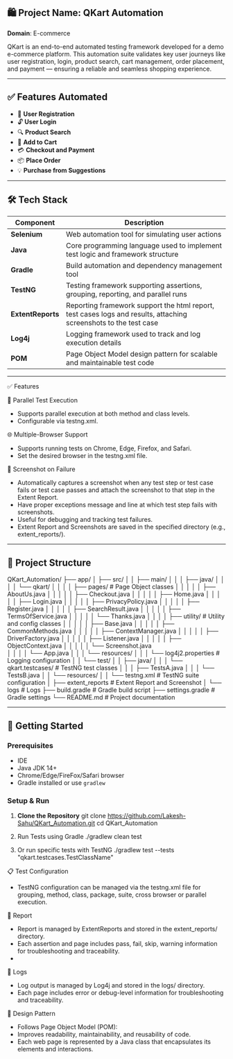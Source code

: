 ## 🛍️ Project Name: QKart Automation
**Domain**: E-commerce

QKart is an end-to-end automated testing framework developed for a demo e-commerce platform.
This automation suite validates key user journeys like user registration, login, product search,
cart management, order placement, and payment — ensuring a reliable and seamless shopping experience.

---

## ✅ Features Automated

- 🔐 **User Registration**
- 🔓 **User Login**
- 🔍 **Product Search**
- 🛒 **Add to Cart**
- 💳 **Checkout and Payment**
- 📦 **Place Order**
- 💡 **Purchase from Suggestions**

---

## 🛠️ Tech Stack

| **Component**     | **Description**                                                                                                           |
|-------------------|---------------------------------------------------------------------------------------------------------------------------|
| **Selenium**      | Web automation tool for simulating user actions                                                                           |
| **Java**          | Core programming language used to implement test logic and framework structure                                            |
| **Gradle**        | Build automation and dependency management tool                                                                           |
| **TestNG**        | Testing framework supporting assertions, grouping, reporting, and parallel runs                                           |
| **ExtentReports** | Reporting framework support the html report, test cases logs and results, attaching screenshots to the test case          |
| **Log4j**         | Logging framework used to track and log execution details                                                                 |
| **POM**           | Page Object Model design pattern for scalable and maintainable test code                                                  |

---

✅ Features

🔁 Parallel Test Execution
- Supports parallel execution at both method and class levels.
- Configurable via testng.xml.

🌐 Multiple-Browser Support
- Supports running tests on Chrome, Edge, Firefox, and Safari.
- Set the desired browser in the testng.xml file.

📸 Screenshot on Failure
- Automatically captures a screenshot when any test step or test case fails or test case passes and attach the screenshot to that step in the Extent Report.
- Have proper exceptions message and line at which test step fails with screenshots.
- Useful for debugging and tracking test failures.
- Extent Report and Screenshots are saved in the specified directory (e.g., extent_reports/).

---

## 📁 Project Structure

QKart_Automation/
├── app/
│   ├── src/
│   │   ├── main/
│   │   │   ├── java/
│   │   │   │   └── qkart/
│   │   │   │    ├── pages/                     # Page Object classes
│   │   │   │    │   ├── AboutUs.java
│   │   │   │    │   ├── Checkout.java
│   │   │   │    │   ├── Home.java
│   │   │   │    │   ├── Login.java
│   │   │   │    │   ├── PrivacyPolicy.java
│   │   │   │    │   ├── Register.java
│   │   │   │    │   ├── SearchResult.java
│   │   │   │    │   ├── TermsOfService.java
│   │   │   │    │   └── Thanks.java
│   │   │   │    ├── utility/                   # Utility and config classes
│   │   │   │    │    ├── Base.java
│   │   │   │    │    ├── CommonMethods.java
│   │   │   │    │    ├── ContextManager.java
│   │   │   │    │    ├── DriverFactory.java
│   │   │   │    │    ├── Listener.java
│   │   │   │    │    ├── ObjectContext.java
│   │   │   │    │    └── Screenshot.java   
│   │   │   │    └── App.java
│   │   │   └── resources/
│   │   │       └── log4j2.properties           # Logging configuration
│   │   └── test/
│   │       ├── java/
│   │       │   └── qkart.testcases/            # TestNG test classes
│   │       │       ├── TestsA.java
│   │       │       └── TestsB.java
│   │       └── resources/
│   │           └── testng.xml                  # TestNG suite configuration
│   ├── extent_reports                          # Extent Report and Screenshot
│   └── logs                                    # Logs
├── build.gradle                                # Gradle build script
├── settings.gradle                             # Gradle settings
└── README.md                                   # Project documentation

---

## 🚀 Getting Started

### Prerequisites

- IDE
- Java JDK 14+
- Chrome/Edge/FireFox/Safari browser
- Gradle installed or use `gradlew`

### Setup & Run

1. **Clone the Repository**
   git clone https://github.com/Lakesh-Sahu/QKart_Automation.git
   cd QKart_Automation

2. Run Tests using Gradle
   ./gradlew clean test

3. Or run specific tests with TestNG
   ./gradlew test --tests "qkart.testcases.TestClassName"

📋 Test Configuration
- TestNG configuration can be managed via the testng.xml file for grouping, method, class, package, suite, cross browser or parallel execution.

📝 Report
- Report is managed by ExtentReports and stored in the extent_reports/ directory.
- Each assertion and page includes pass, fail, skip, warning information for troubleshooting and traceability.
- 
📝 Logs
- Log output is managed by Log4j and stored in the logs/ directory.
- Each page includes error or debug-level information for troubleshooting and traceability.

📌 Design Pattern
- Follows Page Object Model (POM):
- Improves readability, maintainability, and reusability of code.
- Each web page is represented by a Java class that encapsulates its elements and interactions.